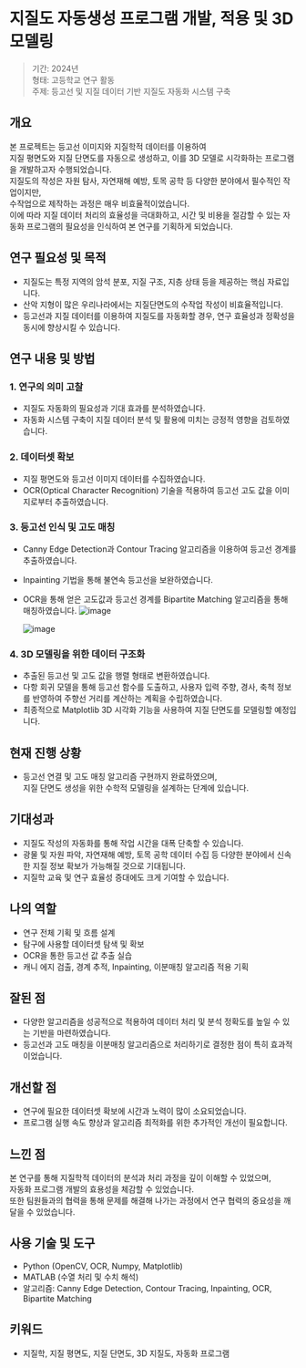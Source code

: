# 지질도 자동생성 프로그램 개발, 적용 및 3D 모델링

> 기간: 2024년  
> 형태: 고등학교 연구 활동  
> 주제: 등고선 및 지질 데이터 기반 지질도 자동화 시스템 구축

## 개요

본 프로젝트는 등고선 이미지와 지질학적 데이터를 이용하여  
지질 평면도와 지질 단면도를 자동으로 생성하고, 이를 3D 모델로 시각화하는 프로그램을 개발하고자 수행되었습니다.  
지질도의 작성은 자원 탐사, 자연재해 예방, 토목 공학 등 다양한 분야에서 필수적인 작업이지만,  
수작업으로 제작하는 과정은 매우 비효율적이었습니다.  
이에 따라 지질 데이터 처리의 효율성을 극대화하고, 시간 및 비용을 절감할 수 있는 자동화 프로그램의 필요성을 인식하여 본 연구를 기획하게 되었습니다.

## 연구 필요성 및 목적

- 지질도는 특정 지역의 암석 분포, 지질 구조, 지층 상태 등을 제공하는 핵심 자료입니다.
- 산악 지형이 많은 우리나라에서는 지질단면도의 수작업 작성이 비효율적입니다.
- 등고선과 지질 데이터를 이용하여 지질도를 자동화할 경우, 연구 효율성과 정확성을 동시에 향상시킬 수 있습니다.

## 연구 내용 및 방법

### 1. 연구의 의미 고찰

- 지질도 자동화의 필요성과 기대 효과를 분석하였습니다.
- 자동화 시스템 구축이 지질 데이터 분석 및 활용에 미치는 긍정적 영향을 검토하였습니다.

### 2. 데이터셋 확보

- 지질 평면도와 등고선 이미지 데이터를 수집하였습니다.
- OCR(Optical Character Recognition) 기술을 적용하여 등고선 고도 값을 이미지로부터 추출하였습니다.

### 3. 등고선 인식 및 고도 매칭

- Canny Edge Detection과 Contour Tracing 알고리즘을 이용하여 등고선 경계를 추출하였습니다.
- Inpainting 기법을 통해 불연속 등고선을 보완하였습니다.
- OCR을 통해 얻은 고도값과 등고선 경계를 Bipartite Matching 알고리즘을 통해 매칭하였습니다.
  ![image](https://github.com/user-attachments/assets/9031d148-482f-48b7-b640-e16b7d8794f0)

  ![image](https://github.com/user-attachments/assets/bd1af4ac-59bb-40b4-9c6d-64c9f83a672e)


### 4. 3D 모델링을 위한 데이터 구조화

- 추출된 등고선 및 고도 값을 행렬 형태로 변환하였습니다.
- 다항 회귀 모델을 통해 등고선 함수를 도출하고, 사용자 입력 주향, 경사, 축척 정보를 반영하여 주향선 거리를 계산하는 계획을 수립하였습니다.
- 최종적으로 Matplotlib 3D 시각화 기능을 사용하여 지질 단면도를 모델링할 예정입니다.

## 현재 진행 상황

- 등고선 연결 및 고도 매칭 알고리즘 구현까지 완료하였으며,  
  지질 단면도 생성을 위한 수학적 모델링을 설계하는 단계에 있습니다.

## 기대성과

- 지질도 작성의 자동화를 통해 작업 시간을 대폭 단축할 수 있습니다.
- 광물 및 자원 파악, 자연재해 예방, 토목 공학 데이터 수집 등 다양한 분야에서 신속한 지질 정보 확보가 가능해질 것으로 기대됩니다.
- 지질학 교육 및 연구 효율성 증대에도 크게 기여할 수 있습니다.

## 나의 역할

- 연구 전체 기획 및 흐름 설계
- 탐구에 사용할 데이터셋 탐색 및 확보
- OCR을 통한 등고선 값 추출 실습
- 캐니 에지 검출, 경계 추적, Inpainting, 이분매칭 알고리즘 적용 기획

## 잘된 점

- 다양한 알고리즘을 성공적으로 적용하여 데이터 처리 및 분석 정확도를 높일 수 있는 기반을 마련하였습니다.
- 등고선과 고도 매칭을 이분매칭 알고리즘으로 처리하기로 결정한 점이 특히 효과적이었습니다.

## 개선할 점

- 연구에 필요한 데이터셋 확보에 시간과 노력이 많이 소요되었습니다.
- 프로그램 실행 속도 향상과 알고리즘 최적화를 위한 추가적인 개선이 필요합니다.

## 느낀 점

본 연구를 통해 지질학적 데이터의 분석과 처리 과정을 깊이 이해할 수 있었으며,  
자동화 프로그램 개발의 효용성을 체감할 수 있었습니다.  
또한 팀원들과의 협력을 통해 문제를 해결해 나가는 과정에서 연구 협력의 중요성을 깨달을 수 있었습니다.

## 사용 기술 및 도구

- Python (OpenCV, OCR, Numpy, Matplotlib)
- MATLAB (수열 처리 및 수치 해석)
- 알고리즘: Canny Edge Detection, Contour Tracing, Inpainting, OCR, Bipartite Matching

## 키워드

- 지질학, 지질 평면도, 지질 단면도, 3D 지질도, 자동화 프로그램
